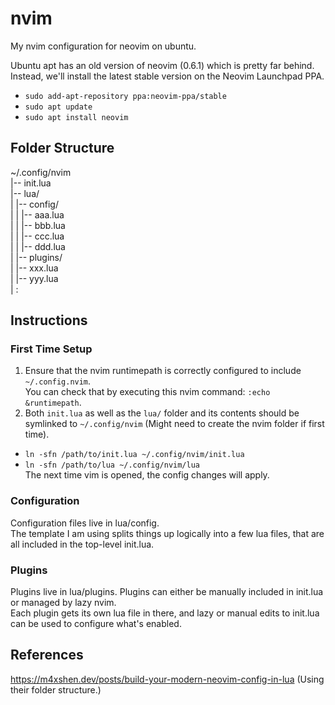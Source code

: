 # nvim
My nvim configuration for neovim on ubuntu.

Ubuntu apt has an old version of neovim (0.6.1) which is pretty far behind. Instead, we'll install the latest stable version on the Neovim Launchpad PPA.  
- `sudo add-apt-repository ppa:neovim-ppa/stable`
- `sudo apt update`  
- `sudo apt install neovim`

## Folder Structure
~/.config/nvim  
|-- init.lua  
|-- lua/  
|  |-- config/  
|  |  |-- aaa.lua  
|  |  |-- bbb.lua  
|  |  |-- ccc.lua  
|  |  |-- ddd.lua  
|  |-- plugins/  
|     |-- xxx.lua  
|     |-- yyy.lua  
|       :

## Instructions

### First Time Setup
1. Ensure that the nvim runtimepath is correctly configured to include `~/.config.nvim`.  
You can check that by executing this nvim command: `:echo &runtimepath`. 
2. Both `init.lua` as well as the `lua/` folder and its contents should be symlinked to `~/.config/nvim` (Might need to create the nvim folder if first time).  
- `ln -sfn /path/to/init.lua ~/.config/nvim/init.lua`
- `ln -sfn /path/to/lua ~/.config/nvim/lua`  
The next time vim is opened, the config changes will apply.

### Configuration
Configuration files live in lua/config.  
The template I am using splits things up logically into a few lua files, that are all included in the top-level init.lua.  

### Plugins
Plugins live in lua/plugins.
Plugins can either be manually included in init.lua or managed by lazy nvim.  
Each plugin gets its own lua file in there, and lazy or manual edits to init.lua can be used to configure what's enabled.

## References
https://m4xshen.dev/posts/build-your-modern-neovim-config-in-lua (Using their folder structure.)

